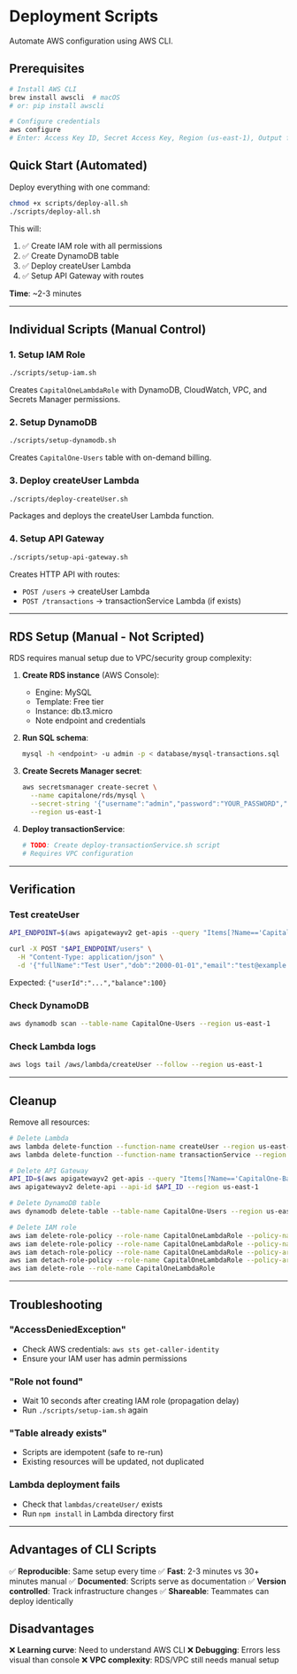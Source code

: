 # Deployment Scripts

Automate AWS configuration using AWS CLI.

## Prerequisites

```bash
# Install AWS CLI
brew install awscli  # macOS
# or: pip install awscli

# Configure credentials
aws configure
# Enter: Access Key ID, Secret Access Key, Region (us-east-1), Output format (json)
```

## Quick Start (Automated)

Deploy everything with one command:

```bash
chmod +x scripts/deploy-all.sh
./scripts/deploy-all.sh
```

This will:
1. ✅ Create IAM role with all permissions
2. ✅ Create DynamoDB table
3. ✅ Deploy createUser Lambda
4. ✅ Setup API Gateway with routes

**Time**: ~2-3 minutes

---

## Individual Scripts (Manual Control)

### 1. Setup IAM Role
```bash
./scripts/setup-iam.sh
```
Creates `CapitalOneLambdaRole` with DynamoDB, CloudWatch, VPC, and Secrets Manager permissions.

### 2. Setup DynamoDB
```bash
./scripts/setup-dynamodb.sh
```
Creates `CapitalOne-Users` table with on-demand billing.

### 3. Deploy createUser Lambda
```bash
./scripts/deploy-createUser.sh
```
Packages and deploys the createUser Lambda function.

### 4. Setup API Gateway
```bash
./scripts/setup-api-gateway.sh
```
Creates HTTP API with routes:
- `POST /users` → createUser Lambda
- `POST /transactions` → transactionService Lambda (if exists)

---

## RDS Setup (Manual - Not Scripted)

RDS requires manual setup due to VPC/security group complexity:

1. **Create RDS instance** (AWS Console):
   - Engine: MySQL
   - Template: Free tier
   - Instance: db.t3.micro
   - Note endpoint and credentials

2. **Run SQL schema**:
   ```bash
   mysql -h <endpoint> -u admin -p < database/mysql-transactions.sql
   ```

3. **Create Secrets Manager secret**:
   ```bash
   aws secretsmanager create-secret \
     --name capitalone/rds/mysql \
     --secret-string '{"username":"admin","password":"YOUR_PASSWORD","host":"YOUR_ENDPOINT","port":3306,"dbname":"capitalone_banking"}' \
     --region us-east-1
   ```

4. **Deploy transactionService**:
   ```bash
   # TODO: Create deploy-transactionService.sh script
   # Requires VPC configuration
   ```

---

## Verification

### Test createUser
```bash
API_ENDPOINT=$(aws apigatewayv2 get-apis --query "Items[?Name=='CapitalOne-Banking-API'].ApiEndpoint" --output text --region us-east-1)

curl -X POST "$API_ENDPOINT/users" \
  -H "Content-Type: application/json" \
  -d '{"fullName":"Test User","dob":"2000-01-01","email":"test@example.com","initialBalance":100}'
```

Expected: `{"userId":"...","balance":100}`

### Check DynamoDB
```bash
aws dynamodb scan --table-name CapitalOne-Users --region us-east-1
```

### Check Lambda logs
```bash
aws logs tail /aws/lambda/createUser --follow --region us-east-1
```

---

## Cleanup

Remove all resources:

```bash
# Delete Lambda
aws lambda delete-function --function-name createUser --region us-east-1
aws lambda delete-function --function-name transactionService --region us-east-1

# Delete API Gateway
API_ID=$(aws apigatewayv2 get-apis --query "Items[?Name=='CapitalOne-Banking-API'].ApiId" --output text --region us-east-1)
aws apigatewayv2 delete-api --api-id $API_ID --region us-east-1

# Delete DynamoDB table
aws dynamodb delete-table --table-name CapitalOne-Users --region us-east-1

# Delete IAM role
aws iam delete-role-policy --role-name CapitalOneLambdaRole --policy-name DynamoDBAccess
aws iam delete-role-policy --role-name CapitalOneLambdaRole --policy-name SecretsManagerAccess
aws iam detach-role-policy --role-name CapitalOneLambdaRole --policy-arn arn:aws:iam::aws:policy/service-role/AWSLambdaBasicExecutionRole
aws iam detach-role-policy --role-name CapitalOneLambdaRole --policy-arn arn:aws:iam::aws:policy/service-role/AWSLambdaVPCAccessExecutionRole
aws iam delete-role --role-name CapitalOneLambdaRole
```

---

## Troubleshooting

### "AccessDeniedException"
- Check AWS credentials: `aws sts get-caller-identity`
- Ensure your IAM user has admin permissions

### "Role not found"
- Wait 10 seconds after creating IAM role (propagation delay)
- Run `./scripts/setup-iam.sh` again

### "Table already exists"
- Scripts are idempotent (safe to re-run)
- Existing resources will be updated, not duplicated

### Lambda deployment fails
- Check that `lambdas/createUser/` exists
- Run `npm install` in Lambda directory first

---

## Advantages of CLI Scripts

✅ **Reproducible**: Same setup every time
✅ **Fast**: 2-3 minutes vs 30+ minutes manual
✅ **Documented**: Scripts serve as documentation
✅ **Version controlled**: Track infrastructure changes
✅ **Shareable**: Teammates can deploy identically

## Disadvantages

❌ **Learning curve**: Need to understand AWS CLI
❌ **Debugging**: Errors less visual than console
❌ **VPC complexity**: RDS/VPC still needs manual setup
